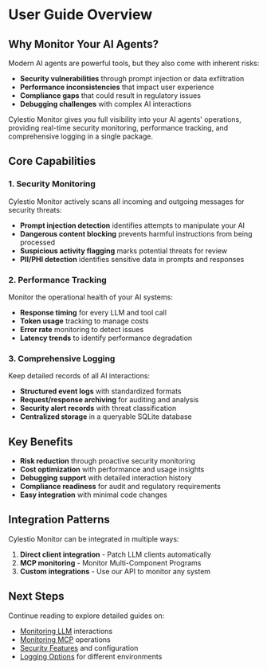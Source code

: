 # User Guide Overview

## Why Monitor Your AI Agents?

Modern AI agents are powerful tools, but they also come with inherent risks:

- **Security vulnerabilities** through prompt injection or data exfiltration
- **Performance inconsistencies** that impact user experience
- **Compliance gaps** that could result in regulatory issues
- **Debugging challenges** with complex AI interactions

Cylestio Monitor gives you full visibility into your AI agents' operations, providing real-time security monitoring, performance tracking, and comprehensive logging in a single package.

## Core Capabilities

### 1. Security Monitoring

Cylestio Monitor actively scans all incoming and outgoing messages for security threats:

- **Prompt injection detection** identifies attempts to manipulate your AI
- **Dangerous content blocking** prevents harmful instructions from being processed
- **Suspicious activity flagging** marks potential threats for review
- **PII/PHI detection** identifies sensitive data in prompts and responses

### 2. Performance Tracking

Monitor the operational health of your AI systems:

- **Response timing** for every LLM and tool call
- **Token usage** tracking to manage costs
- **Error rate** monitoring to detect issues
- **Latency trends** to identify performance degradation

### 3. Comprehensive Logging

Keep detailed records of all AI interactions:

- **Structured event logs** with standardized formats
- **Request/response archiving** for auditing and analysis
- **Security alert records** with threat classification
- **Centralized storage** in a queryable SQLite database

## Key Benefits

- **Risk reduction** through proactive security monitoring
- **Cost optimization** with performance and usage insights
- **Debugging support** with detailed interaction history
- **Compliance readiness** for audit and regulatory requirements
- **Easy integration** with minimal code changes

## Integration Patterns

Cylestio Monitor can be integrated in multiple ways:

1. **Direct client integration** - Patch LLM clients automatically
2. **MCP monitoring** - Monitor Multi-Component Programs
3. **Custom integrations** - Use our API to monitor any system

## Next Steps

Continue reading to explore detailed guides on:

- [Monitoring LLM](monitoring-llm.md) interactions
- [Monitoring MCP](monitoring-mcp.md) operations
- [Security Features](security-features.md) and configuration
- [Logging Options](logging-options.md) for different environments 